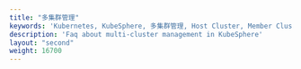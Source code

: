 ```yaml
---
title: "多集群管理"
keywords: 'Kubernetes, KubeSphere, 多集群管理, Host Cluster, Member Cluster'
description: 'Faq about multi-cluster management in KubeSphere'
layout: "second"
weight: 16700
---
```


